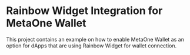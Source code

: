 # Rainbow Widget Integration for MetaOne Wallet

This project contains an example on how to enable MetaOne Wallet as an option for dApps that are using Rainbow Widget for wallet connection.
